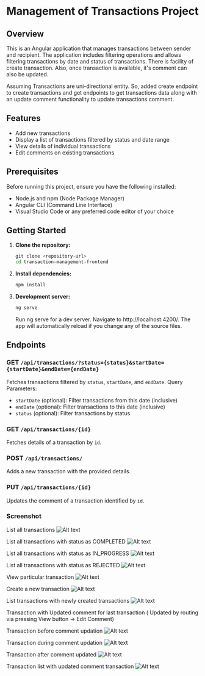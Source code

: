 # Management of Transactions Project

## Overview

This is an Angular application that manages transactions between sender and recipient. The application includes filtering operations and allows filtering transactions by date and status of transactions.
There is facility of create transaction. Also, once transaction is available, it's comment can also be updated.

Assuming Transactions are uni-directional entity. So, added create endpoint to create transactions and get endpoints to get transactions data along with an update comment functionality to update transactions comment.

## Features

- Add new transactions
- Display a list of transactions filtered by status and date range
- View details of individual transactions
- Edit comments on existing transactions

## Prerequisites

Before running this project, ensure you have the following installed:

- Node.js and npm (Node Package Manager)
- Angular CLI (Command Line Interface)
- Visual Studio Code or any preferred code editor of your choice

## Getting Started

1. **Clone the repository:**

   ```bash
   git clone <repository-url>
   cd transaction-management-frontend
   ```

2. **Install dependencies:**

   ```bash
   npm install
   ```

3. **Development server:**

   ```bash
   ng serve
   ```

   Run ng serve for a dev server. Navigate to http://localhost:4200/. The app will automatically reload if you change any of the source files.

## Endpoints

### GET `/api/transactions/?status={status}&startDate={startDate}&endDate={endDate}`

Fetches transactions filtered by `status`, `startDate`, and `endDate`.
Query Parameters:
- `startDate` (optional): Filter transactions from this date (inclusive)
- `endDate` (optional): Filter transactions to this date (inclusive)
- `status` (optional): Filter transactions by status

### GET `/api/transactions/{id}`

Fetches details of a transaction by `id`.

### POST `/api/transactions/`

Adds a new transaction with the provided details.

### PUT `/api/transactions/{id}`

Updates the comment of a transaction identified by `id`.

### Screenshot

List all transactions
![Alt text](public/1.png?raw=true "transactions list")

List all transactions with status as COMPLETED
![Alt text](public/2.png?raw=true "transactions completed")

List all transactions with status as IN_PROGRESS
![Alt text](public/3.png?raw=true "transaction in-progress")

List all transactions with status as REJECTED
![Alt text](public/4.png?raw=true "transaction rejected")

View particular transaction
![Alt text](public/5.png?raw=true "transaction rejected")

Create a new transaction
![Alt text](public/6.png?raw=true "transaction creation")

List transactions with newly created transactions
![Alt text](public/7.png?raw=true "transaction list with newly created transaction")

Transaction with Updated comment for last transaction ( Updated by routing via pressing View button -> Edit Comment)

Transaction before comment updation
![Alt text](public/up-1.png?raw=true "transaction before comment updation")

Transaction during comment updation
![Alt text](public/up-2.png?raw=true "transaction during comment updation")

Transaction after comment updated
![Alt text](public/up-3.png?raw=true "transaction after comment updated")

Transaction list with updated comment transaction
![Alt text](public/8.png?raw=true "transaction list with updated comment transaction")
